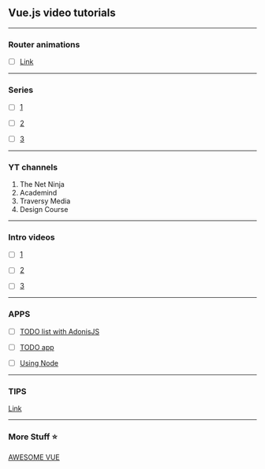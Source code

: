 <!-- Created at: 23 dec 2018 -->

## Vue.js video tutorials

---

### Router animations
- [ ] [Link](https://www.youtube.com/watch?v=0aG2hhvS1sM)

---

### Series
- [ ] [1](https://www.youtube.com/watch?v=mZY1yyrlJWU&list=PLoYCgNOIyGADZuvKJweutZDOO9VI9YiJ9)

- [ ] [2](https://www.youtube.com/watch?v=vzSjlLzGB1A&list=PLwAKR305CRO_1yAao-8aZiQnBqJeyng4O)

- [ ] [3](https://www.youtube.com/watch?v=Ngff3wuZCR0&index=1&list=PLlg3hnqqh7qEGtq1Ry64TTbGFbQbXuJJt)

---

### YT channels
1. The Net Ninja
2. Academind
3. Traversy Media
4. Design Course

---

### Intro videos
- [ ] [1](https://www.youtube.com/watch?v=DsuTwV0jwaY&t=290s)

- [ ] [2](https://www.youtube.com/watch?v=utJGnK9D_UQ)

- [ ] [3](https://www.youtube.com/watch?v=VPUdtEf3oXI)

---

### APPS

- [ ] [TODO list with AdonisJS](https://www.youtube.com/watch?v=dfEZlcPvez8)

- [ ] [TODO app](https://www.youtube.com/watch?v=A5S23KS_-bU&list=PLEhEHUEU3x5q-xB1On4CsLPts0-rZ9oos)

- [ ] [Using Node](https://www.youtube.com/watch?v=Fa4cRMaTDUI)

---

### TIPS 
[Link](https://www.youtube.com/watch?v=gCoDMlRhxKc)

---


### More Stuff :star:
[AWESOME VUE](https://github.com/vuejs/awesome-vue#components--libraries)